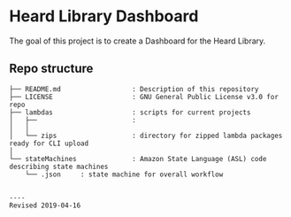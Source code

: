 # Heard Library Dashboard

The goal of this project is to create a Dashboard for the Heard Library.

## Repo structure

```
├── README.md                  : Description of this repository
├── LICENSE                    : GNU General Public License v3.0 for repo
├── lambdas                    : scripts for current projects
│   ├──                        : 
│   │
│   └── zips                   : directory for zipped lambda packages ready for CLI upload
│ 
└── stateMachines              : Amazon State Language (ASL) code describing state machines
    └── .json     : state machine for overall workflow
```
```

----
Revised 2019-04-16

